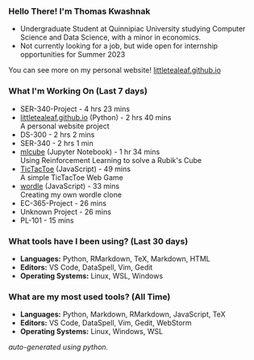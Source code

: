 
### Hello There! I'm Thomas Kwashnak

- Undergraduate Student at Quinnipiac University studying Computer Science and Data Science, with a minor in economics.
- Not currently looking for a job, but wide open for internship opportunities for Summer 2023

You can see more on my personal website! [littletealeaf.github.io](https://littletealeaf.github.io)

### What I'm Working On (Last 7 days)
<ul><li>SER-340-Project - 4 hrs 23 mins</li><li><a href="https://github.com/LittleTealeaf/littletealeaf.github.io">littletealeaf.github.io</a> (Python) - 2 hrs 40 mins<br>A personal website project</li><li>DS-300 - 2 hrs 2 mins</li><li>SER-340 - 2 hrs 1 min</li><li><a href="https://github.com/LittleTealeaf/mlcube">mlcube</a> (Jupyter Notebook) - 1 hr 34 mins<br>Using Reinforcement Learning to solve a Rubik's Cube</li><li><a href="https://github.com/LittleTealeaf/TicTacToe">TicTacToe</a> (JavaScript) - 49 mins<br>A simple TicTacToe Web Game</li><li><a href="https://github.com/LittleTealeaf/wordle">wordle</a> (JavaScript) - 33 mins<br>Creating my own wordle clone</li><li>EC-365-Project - 26 mins</li><li>Unknown Project - 26 mins</li><li>PL-101 - 15 mins</li></ul>

### What tools have I been using? (Last 30 days)
- **Languages:** Python, RMarkdown, TeX, Markdown, HTML
- **Editors:** VS Code, DataSpell, Vim, Gedit
- **Operating Systems:** Linux, WSL, Windows

### What are my most used tools? (All Time)
- **Languages:** Python, Markdown, RMarkdown, JavaScript, TeX
- **Editors:** VS Code, DataSpell, Vim, Gedit, WebStorm
- **Operating Systems:** Linux, Windows, WSL

*auto-generated using python.*
